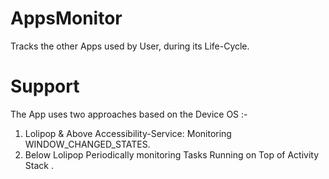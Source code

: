 # AppsMonitor
Tracks the other Apps used by User, during its Life-Cycle.

# Support
The App uses two approaches based on the Device OS :-
1)  Lolipop & Above
    Accessibility-Service: Monitoring WINDOW_CHANGED_STATES.
2)  Below Lolipop
    Periodically monitoring Tasks Running on Top of Activity Stack .
